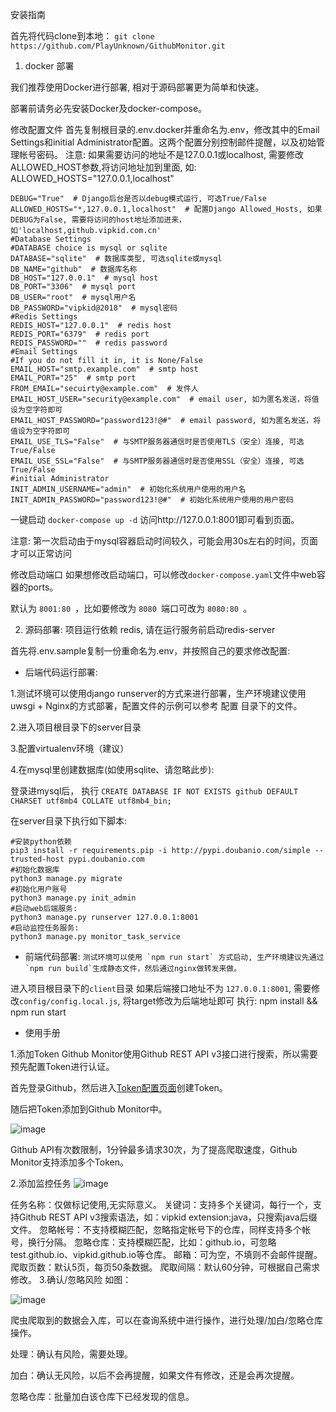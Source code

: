 安装指南

首先将代码clone到本地：
`git clone https://github.com/PlayUnknown/GithubMonitor.git`

1. docker 部署

我们推荐使用Docker进行部署, 相对于源码部署更为简单和快速。

部署前请务必先安装Docker及docker-compose。

修改配置文件
首先复制根目录的.env.docker并重命名为.env，修改其中的Email Settings和initial Administrator配置。这两个配置分别控制邮件提醒，以及初始管理帐号密码。
注意: 如果需要访问的地址不是127.0.0.1或localhost, 需要修改ALLOWED_HOST参数,将访问地址加到里面,
如: ALLOWED_HOSTS="127.0.0.1,localhost"

```#Django Settings
DEBUG="True"  # Django后台是否以debug模式运行, 可选True/False
ALLOWED_HOSTS="*,127.0.0.1,localhost"  # 配置Django Allowed_Hosts, 如果DEBUG为False, 需要将访问的host地址添加进来，如'localhost,github.vipkid.com.cn'
#Database Settings
#DATABASE choice is mysql or sqlite
DATABASE="sqlite"  # 数据库类型, 可选sqlite或mysql
DB_NAME="github"  # 数据库名称
DB_HOST="127.0.0.1"  # mysql host
DB_PORT="3306"  # mysql port
DB_USER="root"  # mysql用户名
DB_PASSWORD="vipkid@2018"  # mysql密码
#Redis Settings
REDIS_HOST="127.0.0.1"  # redis host
REDIS_PORT="6379"  # redis port
REDIS_PASSWORD=""  # redis password
#Email Settings
#If you do not fill it in, it is None/False
EMAIL_HOST="smtp.example.com"  # smtp host
EMAIL_PORT="25"  # smtp port
FROM_EMAIL="secuirty@example.com"  # 发件人
EMAIL_HOST_USER="security@example.com"  # email user, 如为匿名发送，将值设为空字符即可
EMAIL_HOST_PASSWORD="password123!@#"  # email password, 如为匿名发送，将值设为空字符即可
EMAIL_USE_TLS="False"  # 与SMTP服务器通信时是否使用TLS（安全）连接, 可选True/False
EMAIL_USE_SSL="False"  # 与SMTP服务器通信时是否使用SSL（安全）连接, 可选True/False
#initial Administrator
INIT_ADMIN_USERNAME="admin"  # 初始化系统用户使用的用户名
INIT_ADMIN_PASSWORD="password123!@#"  # 初始化系统用户使用的用户密码
```
一键启动
`docker-compose up -d`
访问http://127.0.0.1:8001即可看到页面。

注意: 第一次启动由于mysql容器启动时间较久，可能会用30s左右的时间，页面才可以正常访问

修改启动端口
如果想修改启动端口，可以修改`docker-compose.yaml`文件中web容器的ports。

默认为 `8001:80 `，比如要修改为 `8080 `端口可改为 `8080:80 `。

2. 源码部署:
项目运行依赖 redis, 请在运行服务前启动redis-server

首先将.env.sample复制一份重命名为.env，并按照自己的要求修改配置:


* 后端代码运行部署:

1.测试环境可以使用django runserver的方式来进行部署，生产环境建议使用uwsgi + Nginx的方式部署，配置文件的示例可以参考 配置 目录下的文件。

2.进入项目根目录下的server目录

3.配置virtualenv环境（建议）

4.在mysql里创建数据库(如使用sqlite、请忽略此步):

  登录进mysql后， 执行 `CREATE DATABASE IF NOT EXISTS github DEFAULT CHARSET utf8mb4 COLLATE utf8mb4_bin; `


在server目录下执行如下脚本:
```
#安装python依赖
pip3 install -r requirements.pip -i http://pypi.doubanio.com/simple --trusted-host pypi.doubanio.com
#初始化数据库
python3 manage.py migrate
#初始化用户账号
python3 manage.py init_admin
#启动web后端服务:
python3 manage.py runserver 127.0.0.1:8001
#启动监控任务服务:
python3 manage.py monitor_task_service
```
* 前端代码部署:
```测试环境可以使用 `npm run start` 方式启动, 生产环境建议先通过 `npm run build`生成静态文件，然后通过nginx做转发来做。```

进入项目根目录下的`client`目录
如果后端接口地址不为 `127.0.0.1:8001`, 需要修改`config/config.local.js`, 将target修改为后端地址即可
执行: npm install && npm run start

* 使用手册

1.添加Token
Github Monitor使用Github REST API v3接口进行搜索，所以需要预先配置Token进行认证。


首先登录Github，然后进入[Token配置页面](https://github.com/settings/tokens)创建Token。

随后把Token添加到Github Monitor中。

![image](https://github.com/PlayUnknown/GithubMonitor/blob/master/%E7%99%BB%E5%BD%95TOKEN.png)

Github API有次数限制，1分钟最多请求30次，为了提高爬取速度，Github Monitor支持添加多个Token。

2.添加监控任务
![image](https://github.com/PlayUnknown/GithubMonitor/blob/master/%E6%B7%BB%E5%8A%A0%E7%9B%91%E6%8E%A7%E4%BB%BB%E5%8A%A1.png)

任务名称：仅做标记使用,无实际意义。
关键词：支持多个关键词，每行一个，支持Github REST API v3搜索语法，如：vipkid extension:java，只搜索java后缀文件。
忽略帐号：不支持模糊匹配，忽略指定帐号下的仓库，同样支持多个帐号，换行分隔。
忽略仓库：支持模糊匹配，比如：github.io，可忽略test.github.io、vipkid.github.io等仓库。
邮箱：可为空，不填则不会邮件提醒。
爬取页数：默认5页，每页50条数据。
爬取间隔：默认60分钟，可根据自己需求修改。
3.确认/忽略风险
如图：

![image](https://github.com/PlayUnknown/GithubMonitor/blob/master/%E7%A1%AE%E8%AE%A4%E5%BF%BD%E7%95%A5%E9%A3%8E%E9%99%A9.png)

爬虫爬取到的数据会入库，可以在查询系统中进行操作，进行处理/加白/忽略仓库操作。

处理：确认有风险，需要处理。

加白：确认无风险，以后不会再提醒，如果文件有修改，还是会再次提醒。

忽略仓库：批量加白该仓库下已经发现的信息。
